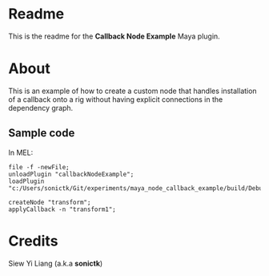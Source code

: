 # Readme

This is the readme for the **Callback Node Example** Maya plugin.

# About

This is an example of how to create a custom node that handles installation of a
callback onto a rig without having explicit connections in the dependency graph.

## Sample code

In MEL:

```
file -f -newFile;
unloadPlugin "callbackNodeExample";
loadPlugin "c:/Users/sonictk/Git/experiments/maya_node_callback_example/build/Debug/callbackNodeExample.mll";

createNode "transform";
applyCallback -n "transform1";
```

# Credits

Siew Yi Liang (a.k.a **sonictk**)
